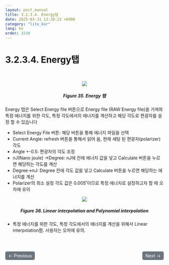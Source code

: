 ```yaml
---
layout: post_manual
title: 3.2.3.4.	Energy탭
date: 2025-03-31 13:20:23 +0900
category: "lite_kor"
lang: ko
order: 3234
---
```


# 3.2.3.4. Energy탭

<br/> <!-- 한줄 띄기 -->

<!-- 중앙 정렬 이미지 -->
<p align="center"> 
  <img src="/assets/Chapter-3/Energy 탭.png">
</p>

<!-- 이미지 설명 -->
<div align="center"> 
<h5>Figure 35. Energy 탭</h5>
</div>

Energy 탭은 Select Energy file 버튼으로 Energy file (RAW Energy file)을 가져와 특정 에너지를 위한 각도, 특정 각도에서의 에너지를 계산하고 해당 각도로 편광자를 설정 할 수 있습니다
-	Select Energy File 버튼: 해당 버튼을 통해 에너지 파일을 선택
-	Current Angle: refresh 버튼을 통해서 읽어 옴, 현재 세팅 된 편광자(polarizer) 각도
-	Angle +-0.5: 편광자의 각도 조정
-	nJ(Nano joule) ->Degree: nJ에 칸에 에너지 값을 넣고 Calculate 버튼을 누르면 해당하는 각도를 계산
-	Degree->nJ: Degree 칸에 각도 값을 넣고 Calculate 버튼을 누르면 해당하는 에너지를 계산
-	Polarizer의 최소 설정 각도 값은 0.005˚이므로 특정 에너지로 설정하고자 할 때 오차에 유의

<!-- 중앙 정렬 이미지 -->
<p align="center"> 
  <img src="/assets/Chapter-3/interpolation.png">
</p>

<!-- 이미지 설명 -->
<div align="center"> 
<h5>Figure 36. Linear interpolation and Polynomial interpolation</h5>
</div>

-	특정 에너지를 위한 각도, 특정 각도에서의 에너지를 계산을 위해서 Linear interpolation함. 사용자는 오차에 유의.

<!-- 이전/다음 페이지 버튼 -->
<br/>
<br/>
<div style="display: flex; justify-content: space-between; align-items: center; margin-top: 10;">
  <!-- 이전 페이지 버튼 -->
  <a href="/manuals/manuals_lite_kor/Chapter 3/Chapter 3-2-3-3/" class="btn btn-primary" style="display: inline-block; padding: 5px 10px; background-color: #6c757d; color: white; text-decoration: none; border-radius: 5px;">
    ← Previous
  </a>

  <!-- 다음 페이지 버튼 -->
  <a href="/manuals/manuals_lite_kor/Chapter 3/Chapter 3-2-4/" class="btn btn-primary" style="display: inline-block; padding: 5px 10px; background-color: #6c757d; color: white; text-decoration: none; border-radius: 5px;">
    Next →
  </a>
</div>